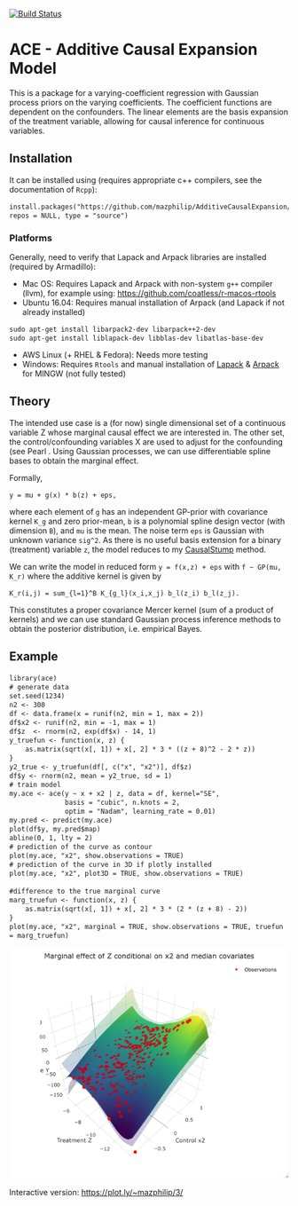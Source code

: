 [![Build Status](https://travis-ci.org/mazphilip/AdditiveCausalExpansion.svg?branch=master)](https://travis-ci.org/mazphilip/AdditiveCausalExpansion)

# ACE - Additive Causal Expansion Model
This is a package for a varying-coefficient regression with Gaussian process priors on the varying coefficients. The coefficient functions are dependent on the confounders. The linear elements are the basis expansion of the treatment variable, allowing for causal inference for continuous variables.

## Installation
It can be installed using (requires appropriate c++ compilers, see the documentation of ```Rcpp```):
```
install.packages("https://github.com/mazphilip/AdditiveCausalExpansion/raw/master/builds/ace_0.4.0.tar.gz", repos = NULL, type = "source")
```
### Platforms
Generally, need to verify that Lapack and Arpack libraries are installed (required by Armadillo):

- Mac OS: Requires Lapack and Arpack with non-system ```g++``` compiler (llvm), for example using: https://github.com/coatless/r-macos-rtools
- Ubuntu 16.04: Requires manual installation of Arpack (and Lapack if not already installed)
```
sudo apt-get install libarpack2-dev libarpack++2-dev
sudo apt-get install liblapack-dev libblas-dev libatlas-base-dev 
```
* AWS Linux (+ RHEL & Fedora): Needs more testing
* Windows: Requires ```Rtools``` and manual installation of [Lapack](https://gcc.gnu.org/wiki/LAPACK%20on%20Windows) & [Arpack](http://www-bcf.usc.edu/~jbarbic/arpack.html) for MINGW (not fully tested)

## Theory
The intended use case is a (for now) single dimensional set of a continuous variable Z whose marginal causal effect we are interested in. The other set, the control/confounding variables X are used to adjust for the confounding (see Pearl . Using Gaussian processes, we can use differentiable spline bases to obtain the marginal effect. 

Formally,
```
y = mu + g(x) * b(z) + eps,
```
where each element of ```g``` has an independent GP-prior with covariance kernel ```K_g``` and zero prior-mean, ```b``` is a polynomial spline design vector (with dimension ```B```), and ```mu``` is the mean. The noise term ```eps``` is Gaussian with unknown variance ```sig^2```. As there is no useful basis extension for a binary (treatment) variable ```z```, the model reduces to my [CausalStump](https://github.com/mazphilip/CausalStump) method.

We can write the model in reduced form ```y = f(x,z) + eps``` with ```f ~ GP(mu, K_r)``` where the additive kernel is given by
```
K_r(i,j) = sum_{l=1}^B K_{g_l}(x_i,x_j) b_l(z_i) b_l(z_j).
```
This constitutes a proper covariance Mercer kernel (sum of a product of kernels) and we can use standard Gaussian process inference methods to obtain the posterior distribution, i.e. empirical Bayes. 

## Example
```
library(ace)
# generate data
set.seed(1234)
n2 <- 300
df <- data.frame(x = runif(n2, min = 1, max = 2))
df$x2 <- runif(n2, min = -1, max = 1)
df$z  <- rnorm(n2, exp(df$x) - 14, 1)
y_truefun <- function(x, z) {
    as.matrix(sqrt(x[, 1]) + x[, 2] * 3 * ((z + 8)^2 - 2 * z))
}
y2_true <- y_truefun(df[, c("x", "x2")], df$z)
df$y <- rnorm(n2, mean = y2_true, sd = 1)
# train model
my.ace <- ace(y ~ x + x2 | z, data = df, kernel="SE",
              basis = "cubic", n.knots = 2,
              optim = "Nadam", learning_rate = 0.01)
my.pred <- predict(my.ace)
plot(df$y, my.pred$map)
abline(0, 1, lty = 2)
# prediction of the curve as contour
plot(my.ace, "x2", show.observations = TRUE)
# prediction of the curve in 3D if plotly installed
plot(my.ace, "x2", plot3D = TRUE, show.observations = TRUE)

#difference to the true marginal curve
marg_truefun <- function(x, z) {
    as.matrix(sqrt(x[, 1]) + x[, 2] * 3 * (2 * (z + 8) - 2))
}
plot(my.ace, "x2", marginal = TRUE, show.observations = TRUE, truefun = marg_truefun)
```

![](example/readme.png)

Interactive version: https://plot.ly/~mazphilip/3/
